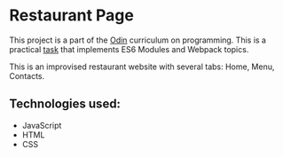 # Restaurant Page

This project is a part of the [Odin](https://www.theodinproject.com) curriculum on programming. This is a practical [task](https://www.theodinproject.com/lessons/node-path-javascript-restaurant-page) that implements ES6 Modules and Webpack topics.

This is an improvised restaurant website with several tabs: Home, Menu, Contacts.

## Technologies used: 

* JavaScript
* HTML
* CSS

